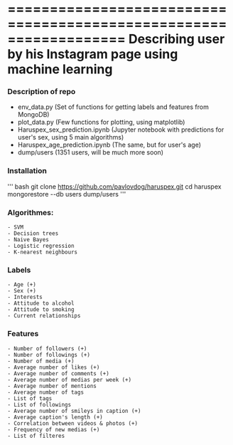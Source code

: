 ==================================================================
Describing user by his Instagram page using machine learning
==================================================================

### Description of repo
- env_data.py (Set of functions for getting labels and features from MongoDB)
- plot_data.py (Few functions for plotting, using matplotlib)
- Haruspex_sex_prediction.ipynb (Jupyter notebook with predictions for user's sex, using 5 main algorithms)
- Haruspex_age_prediction.ipynb (The same, but for user's age)
- dump/users (1351 users, will be much more soon)

### Installation
''' bash
	git clone https://github.com/pavlovdog/haruspex.git
	cd haruspex
	mongorestore --db users dump/users
'''

### Algorithmes:
	- SVM
	- Decision trees
	- Naive Bayes
	- Logistic regression
	- K-nearest neighbours

### Labels
	- Age (+)
	- Sex (+)
	- Interests
	- Attitude to alcohol
	- Attitude to smoking
	- Current relationships

### Features
	- Number of followers (+)
	- Number of followings (+)
	- Number of media (+)
	- Average number of likes (+)
	- Average number of comments (+)
	- Average number of medias per week (+)
	- Average number of mentions
	- Average number of tags
	- List of tags
	- List of followings
	- Average number of smileys in caption (+)
	- Average caption's length (+)
	- Correlation between videos & photos (+)
	- Frequency of new medias (+)
	- List of filteres
